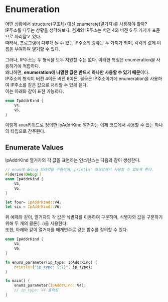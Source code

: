 # Enumeration
어떤 상황에서 structure(구조체) 대신 enumerate(열거자)를 사용해야 할까?  
IP주소를 다루는 상황을 생각해보자. 현재의 IP주소는 버전 4와 버전 6 두 가지가 표준으로 자리잡고 있다.  
따라서, 프로그램이 다루개 될 수 있는 IP주소의 종류는 두 가지가 되며, 각각의 값에 이름을 부여하여 열거할 수 있다.  

그러나, IP주소는 두 형식을 모두 지원할 수는 없다. 이러한 특징은 enumeration을 사용하기에 적합하다.  
왜냐하면, **enumeration에 나열한 값은 반드시 하나만 사용할 수 있기 때문**이다.  
IP주소의 형식이 버전 4이든 버전 6이든, 결국은 IP주소이기에 enumeration을 사용하여 IP주소를 같은 값으로 처리할 수 있게 된다.  
이는 아래와 같이 표현 가능하다.
```rust
enum IpAddrKind {
    V4,
    V6,
}
```
이렇게 `enum`키워드로 정의한 IpAddrKind 열거자는 이제 코드에서 사용할 수 있는 하나의 타입으로 간주된다.  

## Enumerate Values
IpAddrKind 열거자의 각 값을 표현하는 인스턴스는 다음과 같이 생성한다.  
```rust
// enum에 debug 트레잇을 구현하여, println! 매크로에서 사용할 수 있도록 한다.
#[derive(Debug)]
enum IpAddrKind {
    V4,
    V6,
}

let four= IpAddrKind::V4;
let six = IpAddrKind::V6;
```
위 예제와 같이, 열거자의 각 값은 식별자를 이용하여 구분하며, 식별자와 값을 구분하기 위해 두 개의 콜론(`::`)을 사용한다.  
또한, 아래와 같이 열거자를 매개변수로 갖는 함수를 정의할 수 있다.  
```rust
enum IpAddrKind {
    V4,
    V6,
}

fn enums_parameter(ip_type: IpAddrKind) {
    println!("ip_type: {:?}", ip_type);
}

fn main() {
    enums_parameter(IpAddrKind::V4);
    // ip_type: V4 출력됨
}
```

